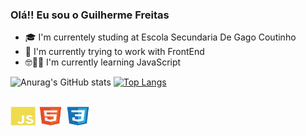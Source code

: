 ### Olá!! Eu sou o Guilherme Freitas


- 🎓 I'm currentely studing at Escola Secundaria De Gago Coutinho 
- 🔭 I'm currently trying to work with FrontEnd
- 🤓🐱‍👤 I'm currently learning JavaScript


![Anurag's GitHub stats](https://github-readme-stats.vercel.app/api?username=Gu1lh4s&show_icons=true&theme=transparent)
[![Top Langs](https://github-readme-stats.vercel.app/api/top-langs/?username=Gu1lh4s&layout=compact&theme=transparent)](https://github.com/anuraghazra/github-readme-stats)

<div style="display: inline_block"><br>
  <img align="center" alt="Rafa-Js" height="30" width="40" src="https://raw.githubusercontent.com/devicons/devicon/master/icons/javascript/javascript-plain.svg">
  <img align="center" alt="Rafa-HTML" height="30" width="40" src="https://raw.githubusercontent.com/devicons/devicon/master/icons/html5/html5-original.svg">
  <img align="center" alt="Rafa-CSS" height="30" width="40" src="https://raw.githubusercontent.com/devicons/devicon/master/icons/css3/css3-original.svg">

</div>



